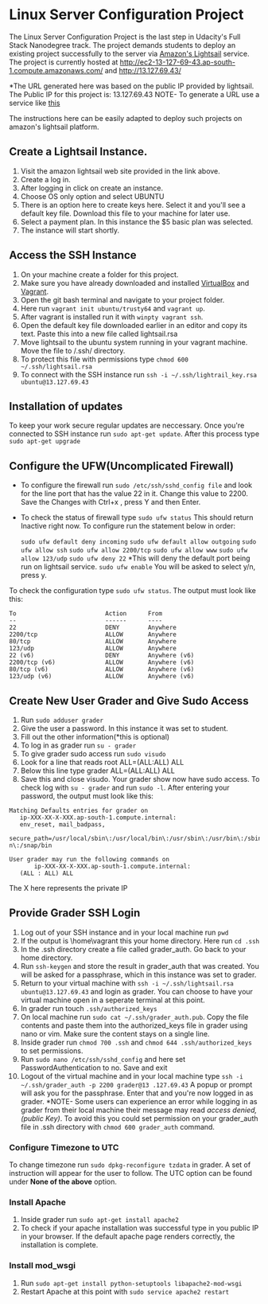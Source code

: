 # Linux Server Configuration Project
The Linux Server Configuration Project is the last step in Udacity's Full Stack Nanodegree track. The project demands students to deploy an existing project successfully to the server via [Amazon's Lightsail](https://aws.amazon.com/lightsail) service.
The project is currently hosted at http://ec2-13-127-69-43.ap-south-1.compute.amazonaws.com/ and http://13.127.69.43/

*The URL generated here was based on the public IP provided by lightsail. The Public IP for this project is: 13.127.69.43
NOTE- To generate a URL use a service like [this](http://www.nmonitoring.com/ip-to-domain-name.html?ip=52.15.228.45&pingsub=1&ln=en) 

The instructions here can be easily adapted to deploy such projects on amazon's lightsail platform.

## Create a Lightsail Instance.
1. Visit the amazon lightsail web site provided in the link above.
2. Create a log in.
3. After logging in click on create an instance.
4. Choose OS only option and select UBUNTU
5. There is an option here to create keys here. Select it and you'll see a default key file. Download this file to your machine for later use.
6. Select a payment plan. In this instance the $5 basic plan was selected.
7. The instance will start shortly.
## Access the SSH Instance
1. On your machine create a folder for this project.
2. Make sure you have already downloaded and installed [VirtualBox](https://www.virtualbox.org/wiki/Download_Old_Builds_5_1) and [Vagrant](https://www.vagrantup.com/).
3. Open the git bash terminal and navigate to your project folder.
4. Here run `vagrant init ubuntu/trusty64` and `vagrant up`.
5. After vagrant is installed run it with `winpty vagrant ssh`.
6. Open the default key file downloaded earlier in an editor and copy its text. Paste this into a new file called lightsail.rsa
7. Move lightsail to the ubuntu system running in your vagrant machine. Move the file to /.ssh/ directory.
8. To protect this file with permissions type `chmod 600 ~/.ssh/lightsail.rsa` 
9. To connect with the SSH instance run `ssh -i ~/.ssh/lightrail_key.rsa ubuntu@13.127.69.43`
## Installation of updates 
To keep your work secure regular updates are neccessary. Once you're connected to SSH instance run `sudo apt-get update`. After this process type `sudo apt-get upgrade` 

## Configure the UFW(Uncomplicated Firewall)
 - To configure the firewall run `sudo /etc/ssh/sshd_config file` and look for the line port that has the value 22 in it. Change this value to 2200. Save the Changes with Ctrl+x , press Y and then Enter.
 - To check the status of firewall  type `sudo ufw status` This should return Inactive right now. To configure run the statement below in order:
				
	 `sudo ufw default deny incoming`
	 `sudo ufw default allow outgoing`
	 `sudo ufw allow ssh`
	 `sudo ufw allow 2200/tcp`
	 `sudo ufw allow www`
	 `sudo ufw allow 123/udp`
	 `sudo ufw deny 22` *This will deny the default port being run on lightsail service.
	 `sudo ufw enable` You will be asked to select y/n, press y.

To check the configuration type `sudo ufw status`. The output must look like this:

```
To                         Action      From
--                         ------      ----
22                         DENY        Anywhere
2200/tcp                   ALLOW       Anywhere
80/tcp                     ALLOW       Anywhere
123/udp                    ALLOW       Anywhere
22 (v6)                    DENY        Anywhere (v6)
2200/tcp (v6)              ALLOW       Anywhere (v6)
80/tcp (v6)                ALLOW       Anywhere (v6)
123/udp (v6)               ALLOW       Anywhere (v6)
````
## Create New User Grader and Give Sudo Access

 1. Run `sudo adduser grader`
 2. Give the user a password. In this instance it was set to student.
 3. Fill out the other information(*this is optional)
 4. To log in as grader run `su - grader`
 5. To give grader sudo access run `sudo visudo`
 6. Look for a line that reads root ALL=(ALL:ALL) ALL
 7. Below this line type grader ALL=(ALL:ALL) ALL
 8. Save this and close visudo. Your grader show now have sudo access. To check log with `su - grader` and run `sudo -l`. After entering your password, the output must look like this:
 ```
 Matching Defaults entries for grader on
    ip-XXX-XX-X-XXX.ap-south-1.compute.internal:
    env_reset, mail_badpass,
    secure_path=/usr/local/sbin\:/usr/local/bin\:/usr/sbin\:/usr/bin\:/sbin\:/bi
n\:/snap/bin

User grader may run the following commands on
        ip-XXX-XX-X-XXX.ap-south-1.compute.internal:
    (ALL : ALL) ALL
```
The X here represents the private IP

## Provide Grader SSH Login
1. Log out of your SSH instance and in your local machine run `pwd`
2. If the output is \home\vagrant this your home directory. Here run `cd .ssh`
3. In the .ssh directory create a file called grader_auth. Go back to your home directory.
4. Run `ssh-keygen` and store the result in grader_auth that was created. You will be asked for a passphrase, which in this instance was set to grader. 
5. Return to your virtual machine with `ssh -i ~/.ssh/lightsail.rsa ubuntu@13.127.69.43` and login as grader. You can choose to have your virtual machine open in a seperate terminal at this point.
6. In grader run touch `.ssh/authorized_keys`
7. On local machine run `sudo cat ~/.ssh/grader_auth.pub`. Copy the file contents and paste them into the authorized_keys file in grader using nano or vim. Make sure the content stays on a single line.
8. Inside grader run `chmod 700 .ssh`  and `chmod 644 .ssh/authorized_keys` to set permissions.
9. Run `sudo nano /etc/ssh/sshd_config` and here set PasswordAuthentication to no. Save and exit
10. Logout of the virtual machine and in your local machine type `ssh -i ~/.ssh/grader_auth -p 2200 grader@13
.127.69.43`  A popup or prompt will ask you for the passphrase. Enter that and you're now logged in as grader.
*NOTE- Some users can experience an error while logging in as grader from their local machine their message may read *access denied, (public Key)*. To avoid this you could set permission on your grader_auth file in .ssh directory with `chmod 600 grader_auth` command.

### Configure Timezone to UTC
To change timezone run `sudo dpkg-reconfigure tzdata` in grader. A set of instruction will appear for the user to follow. The UTC option can be found under **None of the above** option.

### Install Apache
1. Inside grader run `sudo apt-get install apache2`
2. To check if your apache installation was successful type in you public IP in your browser. If the default apache page renders correctly, the installation is complete.
### Install mod_wsgi
1. Run `sudo apt-get install python-setuptools libapache2-mod-wsgi`
2. Restart Apache at this point with `sudo service apache2 restart`


